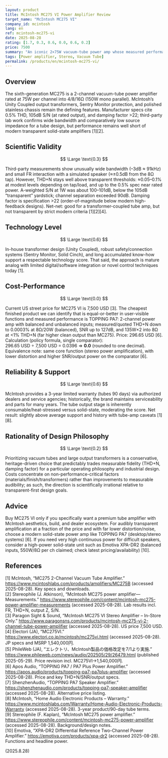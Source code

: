 ```yaml
---
layout: product
title: McIntosh MC275 VI Power Amplifier Review
target_name: "McIntosh MC275 VI"
company_id: mcintosh
lang: en
ref: mcintosh-mc275-vi
date: 2025-08-28
rating: [1.7, 0.3, 0.6, 0.0, 0.6, 0.2]
price: 7500
summary: "An iconic 2×75W vacuum-tube power amp whose measured performance is solid for a transformer-coupled tube design but clearly below modern transparent benchmarks; superb build and service tradition, yet cost-performance is extremely poor versus today’s objectively clean solid-state alternatives."
tags: [Power amplifier, Stereo, Vacuum Tube]
permalink: /products/en/mcintosh-mc275-vi/
---
```

## Overview

The sixth-generation MC275 is a 2-channel vacuum-tube power amplifier rated at 75W per channel into 4/8/16Ω (150W mono parallel). McIntosh’s Unity Coupled output transformers, Sentry Monitor protection, and polished stainless chassis remain the defining features. Manufacturer specs cite 0.5% THD, 105dB S/N (at rated output), and damping factor >22; third-party lab work confirms wide bandwidth and comparatively low source impedance for a tube design, but performance remains well short of modern transparent solid-state amplifiers [1][2].

## Scientific Validity

$$ \Large \text{0.3} $$

Third-party measurements show unusually wide bandwidth (–3dB ≈ 91kHz) and small FR interaction with a simulated speaker (≈±0.5dB from the 8Ω tap). However, THD+N stays well above transparent thresholds: ≈0.05–0.1% at modest levels depending on tap/load, and up to the 0.5% spec near rated power. A-weighted S/N at 1W was about 100–101dB, below the 105dB “transparent” yardstick; channel separation exceeded 90dB. Damping factor is specification >22 (order-of-magnitude below modern high-feedback designs). Net-net: good for a transformer-coupled tube amp, but not transparent by strict modern criteria [1][2][4].

## Technology Level

$$ \Large \text{0.6} $$

In-house transformer design (Unity Coupled), robust safety/connection systems (Sentry Monitor, Solid Cinch), and long accumulated know-how support a respectable technology score. That said, the approach is mature analog with limited digital/software integration or novel control techniques today [1].

## Cost-Performance

$$ \Large \text{0.0} $$

Current US street price for MC275 VI is 7,500 USD [3]. The cheapest finished product we can identify that is equal-or-better in user-visible functions and measured performance is TOPPING PA7: 2-channel power amp with balanced and unbalanced inputs; measured/quoted THD+N down to 0.0003% at 8Ω/20W (balanced), SNR up to 127dB, and 135W×2 into 8Ω at <1% THD+N (far higher clean output than MC275). Price: 296.65 USD [6].  
Calculation (policy formula, single comparator):  
296.65 USD ÷ 7,500 USD = 0.0396 ⇒ **0.0** (rounded to one decimal).  
Equivalence note: same core function (stereo power amplification), with lower distortion and higher SNR/output power on the comparator [6].

## Reliability & Support

$$ \Large \text{0.6} $$

McIntosh provides a 3-year limited warranty (tubes 90 days) via authorized dealers and service agencies; historically, the brand maintains serviceability and parts for many years. The tube output stage is inherently consumable/heat-stressed versus solid-state, moderating the score. Net result: slightly above average support and history with tube-amp caveats [1][8].

## Rationality of Design Philosophy

$$ \Large \text{0.2} $$

Prioritizing vacuum tubes and large output transformers is a conservative, heritage-driven choice that predictably trades measurable fidelity (THD+N, damping factor) for a particular operating philosophy and industrial design. Costs concentrate on non-performance-critical factors (materials/finish/transformers) rather than improvements to measurable audibility; as such, the direction is scientifically irrational relative to transparent-first design goals.

## Advice

Buy MC275 VI only if you specifically want a premium tube amplifier with McIntosh aesthetics, build, and dealer ecosystem. For audibly transparent amplification at a fraction of the price and with far lower distortion/noise, choose a modern solid-state power amp like TOPPING PA7 (desktop/stereo systems) [6]. If you need very high continuous power for difficult speakers, consider a high-power solid-state unit such as Emotiva XPA-DR2 (balanced inputs, 550W/8Ω per ch claimed; check latest pricing/availability) [10].

## References

[1] McIntosh, “MC275 2-Channel Vacuum Tube Amplifier.” https://www.mcintoshlabs.com/products/amplifiers/MC275B (accessed 2025-08-28). Key specs and downloads.  
[2] Stereophile (J. Atkinson), “McIntosh MC275 power amplifier—Measurements.” https://www.stereophile.com/content/mcintosh-mc275-power-amplifier-measurements (accessed 2025-08-28). Lab results incl. FR, THD+N, output Z, S/N.  
[3] Paragon Sight & Sound, “McIntosh MC275 VI Stereo Amplifier – In-Store Only.” https://www.paragonsns.com/products/mcintosh-mc275-vi-2-channel-tube-power-amplifier (accessed 2025-08-28). US price 7,500 USD.  
[4] Electori (JA), “MC275VI.” https://www.electori.co.jp/mcintosh/mc275vi.html (accessed 2025-08-28). JP specs and MSRP 1,540,000円.  
[5] PhileWeb (JA), “エレクトリ、McIntosh製品の価格改定を7/1より実施.” https://www.phileweb.com/news/audio/202505/29/26479.html (published 2025-05-29). Price revision incl. MC275VI→1,540,000円.  
[6] Apos Audio, “TOPPING PA7 / PA7 Plus Power Amplifier.” https://apos.audio/products/topping-pa7-pa7plus-amplifier (accessed 2025-08-28). Price and key THD+N/SNR/output specs.  
[7] ShenzhenAudio, “TOPPING PA7 Speaker Amplifier.” https://shenzhenaudio.com/products/topping-pa7-speaker-amplifier (accessed 2025-08-28). Alternative price listing.  
[8] McIntosh, “Home Audio Electronic Products – Warranty.” https://www.mcintoshlabs.com/Warranty/Home-Audio-Electronic-Products-Warranty (accessed 2025-08-28). 3-year product/90-day tube terms.  
[9] Stereophile (F. Kaplan), “McIntosh MC275 power amplifier.” https://www.stereophile.com/content/mcintosh-mc275-power-amplifier (accessed 2025-08-28). Background/design notes.  
[10] Emotiva, “XPA-DR2 Differential Reference Two-Channel Power Amplifier.” https://emotiva.com/products/xpa-dr2 (accessed 2025-08-28). Functions and headline power.

(2025.8.28)

